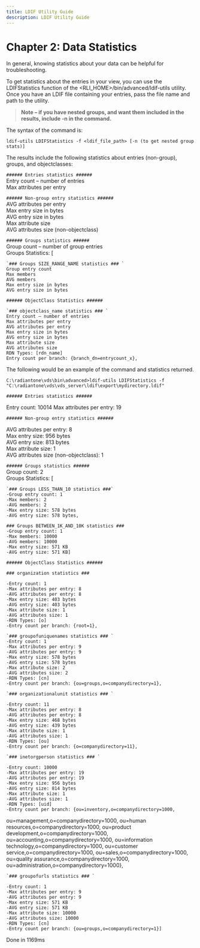 ```yaml
---
title: LDIF Utility Guide
description: LDIF Utility Guide
---
```


# Chapter 2: Data Statistics

In general, knowing statistics about your data can be helpful for troubleshooting.

To get statistics about the entries in your view, you can use the LDIFStatistics function of the <RLI_HOME>/bin/advanced/ldif-utils utility. Once you have an LDIF file containing your entries, pass the file name and path to the utility. 

>**Note – if you have nested groups, and want them included in the results, include -n in the command.**

The syntax of the command is: 

```
ldif-utils LDIFStatistics -f <ldif_file_path> [-n (to get nested group stats)]
```

The results include the following statistics about entries (non-group), groups, and objectclasses: 

`###### Entries statistics ###### `
<br>Entry count – number of entries 
<br>Max attributes per entry 

`###### Non-group entry statistics ###### `
<br>AVG attributes per entry 
<br>Max entry size in bytes 
<br>AVG entry size in bytes 
<br>Max attribute size 
<br>AVG attributes size (non-objectclass) 

`###### Groups statistics ###### `
<br>Group count – number of group entries 
<br>Groups Statistics: [

    `### Groups SIZE_RANGE_NAME statistics ### `
    Group entry count 
    Max members 
    AVG members 
    Max entry size in bytes 
    AVG entry size in bytes 

`###### ObjectClass Statistics ###### `

    `### objectclass_name statistics ### `
    Entry count – number of entries 
    Max attributes per entry 
    AVG attributes per entry 
    Max entry size in bytes 
    AVG entry size in bytes 
    Max attribute size 
    AVG attributes size 
    RDN Types: [rdn_name] 
    Entry count per branch: {branch_dn=entrycount_x}, 

The following would be an example of the command and statistics returned. 

``
C:\radiantone\vds\bin\advanced>ldif-utils LDIFStatistics -f "C:\radiantone\vds\vds_server\ldif\export\mydirectory.ldif" 
``

`###### Entries statistics ######`

Entry count: 10014 
Max attributes per entry: 19 

`###### Non-group entry statistics ###### `

AVG attributes per entry: 8 
<br>Max entry size: 956 bytes 
<br>AVG entry size: 813 bytes 
<br>Max attribute size: 1 
<br>AVG attributes size (non-objectclass): 1

`###### Groups statistics ######`
<br>Group count: 2 
<br>Groups Statistics: [

    `### Groups LESS_THAN_10 statistics ###`
    -Group entry count: 1 
    -Max members: 2 
    -AVG members: 2 
    -Max entry size: 578 bytes 
    -AVG entry size: 578 bytes, 

    ### Groups BETWEEN_1K_AND_10K statistics ### 
    -Group entry count: 1 
    -Max members: 10000 
    -AVG members: 10000 
    -Max entry size: 571 KB 
    -AVG entry size: 571 KB] 

`###### ObjectClass Statistics ###### `

`### organization statistics ### `

    -Entry count: 1 
    -Max attributes per entry: 8 
    -AVG attributes per entry: 8 
    -Max entry size: 403 bytes 
    -AVG entry size: 403 bytes 
    -Max attribute size: 1 
    -AVG attributes size: 1 
    -RDN Types: [o] 
    -Entry count per branch: {root=1}, 

    `### groupofuniquenames statistics ### `
    -Entry count: 1 
    -Max attributes per entry: 9 
    -AVG attributes per entry: 9 
    -Max entry size: 578 bytes
    -AVG entry size: 578 bytes 
    -Max attribute size: 2 
    -AVG attributes size: 2 
    -RDN Types: [cn] 
    -Entry count per branch: {ou=groups,o=companydirectory=1}, 
    
    `### organizationalunit statistics ### `

    -Entry count: 11 
    -Max attributes per entry: 8 
    -AVG attributes per entry: 8 
    -Max entry size: 468 bytes 
    -AVG entry size: 439 bytes 
    -Max attribute size: 1 
    -AVG attributes size: 1 
    -RDN Types: [ou] 
    -Entry count per branch: {o=companydirectory=11}, 

    `### inetorgperson statistics ### `

    -Entry count: 10000 
    -Max attributes per entry: 19 
    -AVG attributes per entry: 19 
    -Max entry size: 956 bytes 
    -AVG entry size: 814 bytes 
    -Max attribute size: 1 
    -AVG attributes size: 1 
    -RDN Types: [uid] 
    -Entry count per branch: {ou=inventory,o=companydirectory=1000, 

ou=management,o=companydirectory=1000, ou=human resources,o=companydirectory=1000, ou=product development,o=companydirectory=1000, ou=accounting,o=companydirectory=1000, ou=information technology,o=companydirectory=1000, ou=customer service,o=companydirectory=1000, ou=sales,o=companydirectory=1000, ou=quality assurance,o=companydirectory=1000, ou=administration,o=companydirectory=1000}, 

    `### groupofurls statistics ### `

    -Entry count: 1
    -Max attributes per entry: 9 
    -AVG attributes per entry: 9 
    -Max entry size: 571 KB 
    -AVG entry size: 571 KB 
    -Max attribute size: 10000 
    -AVG attributes size: 10000 
    -RDN Types: [cn] 
    -Entry count per branch: {ou=groups,o=companydirectory=1}] 

Done in 1169ms
